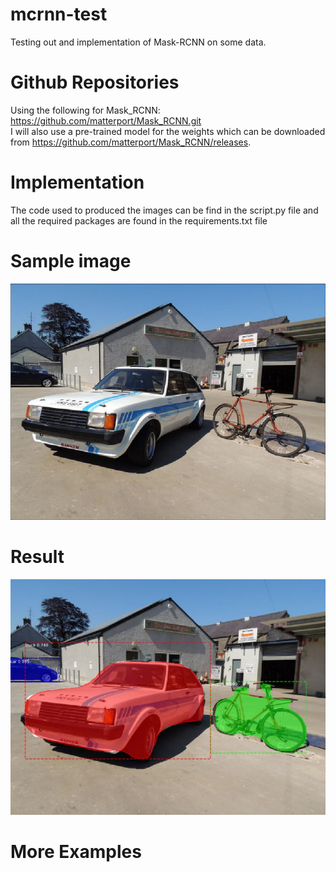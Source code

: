 # mcrnn-test
Testing out and implementation of Mask-RCNN on some data.

# Github Repositories
Using the following for Mask_RCNN: https://github.com/matterport/Mask_RCNN.git     
I will also use a pre-trained model for the weights which can be downloaded from https://github.com/matterport/Mask_RCNN/releases.

# Implementation
The code used to produced the images can be find in the script.py file and all the required packages are found in the requirements.txt file

# Sample image
![alt text](https://github.com/ekans24/mcrnn_test/blob/master/images/img_example.JPG)

# Result
![alt text](https://github.com/ekans24/mcrnn_test/blob/master/sample_results/example_result1.JPG)

# More Examples

